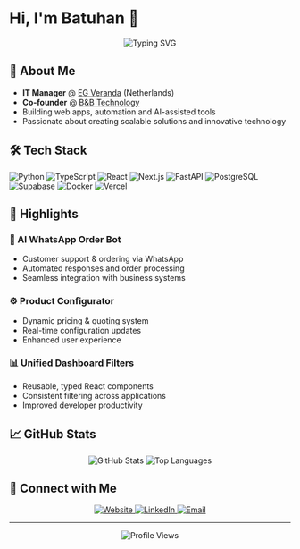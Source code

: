 # Hi, I'm Batuhan 👋

<div align="center">
  <img src="https://readme-typing-svg.herokuapp.com?font=Fira+Code&pause=1000&color=2F81F7&center=true&vCenter=true&width=435&lines=IT+Manager+%40+EG+Veranda;Co-founder+%40+B%26B+Technology;Building+web+apps+and+AI+tools" alt="Typing SVG" />
</div>

## 🚀 About Me

- **IT Manager** @ <a href="https://egveranda.nl" target="_blank">EG Veranda</a> (Netherlands)
- **Co-founder** @ <a href="https://bbtechnology.io" target="_blank">B&B Technology</a>
- Building web apps, automation and AI-assisted tools
- Passionate about creating scalable solutions and innovative technology

## 🛠️ Tech Stack

![Python](https://img.shields.io/badge/Python-3776AB?style=for-the-badge&logo=python&logoColor=white)
![TypeScript](https://img.shields.io/badge/TypeScript-3178C6?style=for-the-badge&logo=typescript&logoColor=white)
![React](https://img.shields.io/badge/React-20232A?style=for-the-badge&logo=react&logoColor=61DAFB)
![Next.js](https://img.shields.io/badge/Next.js-000000?style=for-the-badge&logo=nextdotjs&logoColor=white)
![FastAPI](https://img.shields.io/badge/FastAPI-009688?style=for-the-badge&logo=fastapi&logoColor=white)
![PostgreSQL](https://img.shields.io/badge/PostgreSQL-316192?style=for-the-badge&logo=postgresql&logoColor=white)
![Supabase](https://img.shields.io/badge/Supabase-3ECF8E?style=for-the-badge&logo=supabase&logoColor=white)
![Docker](https://img.shields.io/badge/Docker-2496ED?style=for-the-badge&logo=docker&logoColor=white)
![Vercel](https://img.shields.io/badge/Vercel-000000?style=for-the-badge&logo=vercel&logoColor=white)

## 🌟 Highlights

### 🤖 AI WhatsApp Order Bot
- Customer support & ordering via WhatsApp
- Automated responses and order processing
- Seamless integration with business systems

### ⚙️ Product Configurator
- Dynamic pricing & quoting system
- Real-time configuration updates
- Enhanced user experience

### 📊 Unified Dashboard Filters
- Reusable, typed React components
- Consistent filtering across applications
- Improved developer productivity

## 📈 GitHub Stats

<div align="center">
  <img src="https://github-readme-stats.vercel.app/api?username=batuhansyonmez&show_icons=true&theme=tokyonight&hide_border=true&count_private=true" alt="GitHub Stats" />
  <img src="https://github-readme-stats.vercel.app/api/top-langs/?username=batuhansyonmez&layout=compact&theme=tokyonight&hide_border=true" alt="Top Languages" />
</div>

## 🤝 Connect with Me

<div align="center">
  <a href="http://batuhansyonmez.com" target="_blank">
    <img src="https://img.shields.io/badge/Website-000000?style=for-the-badge&logo=About.me&logoColor=white" alt="Website" />
  </a>
  <a href="https://www.linkedin.com/in/batuhan-syonmez/" target="_blank">
    <img src="https://img.shields.io/badge/LinkedIn-0077B5?style=for-the-badge&logo=linkedin&logoColor=white" alt="LinkedIn" />
  </a>
  <a href="mailto:batuhansyonmez@gmail.com" target="_blank">
    <img src="https://img.shields.io/badge/Email-D14836?style=for-the-badge&logo=gmail&logoColor=white" alt="Email" />
  </a>
</div>

---

<div align="center">
  <img src="https://komarev.com/ghpvc/?username=batuhansyonmez&style=for-the-badge&color=blue" alt="Profile Views" />
</div>
